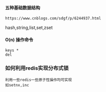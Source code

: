 #### 五种基础数据结构

    https://www.cnblogs.com/sdgf/p/6244937.html
    
 hash,string,list,set,zset
 
#### O(n) 操作命令
    
    keys *
    del

### 如何利用redis实现分布式锁

    利用一些redis一些原子性操作均可实现
    如setnx,inc
